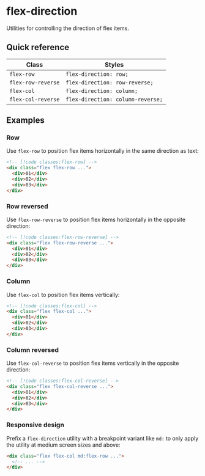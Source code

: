 # flex-direction

Utilities for controlling the direction of flex items.

## Quick reference

| Class | Styles |
|---|---|
| `flex-row` | `flex-direction: row;` |
| `flex-row-reverse` | `flex-direction: row-reverse;` |
| `flex-col` | `flex-direction: column;` |
| `flex-col-reverse` | `flex-direction: column-reverse;` |


## Examples

### Row

Use `flex-row` to position flex items horizontally in the same direction as text:

```html
<!-- [!code classes:flex-row] -->
<div class="flex flex-row ...">
  <div>01</div>
  <div>02</div>
  <div>03</div>
</div>
```

### Row reversed

Use `flex-row-reverse` to position flex items horizontally in the opposite direction:

```html
<!-- [!code classes:flex-row-reverse] -->
<div class="flex flex-row-reverse ...">
  <div>01</div>
  <div>02</div>
  <div>03</div>
</div>
```

### Column

Use `flex-col` to position flex items vertically:

```html
<!-- [!code classes:flex-col] -->
<div class="flex flex-col ...">
  <div>01</div>
  <div>02</div>
  <div>03</div>
</div>
```

### Column reversed

Use `flex-col-reverse` to position flex items vertically in the opposite direction:

```html
<!-- [!code classes:flex-col-reverse] -->
<div class="flex flex-col-reverse ...">
  <div>01</div>
  <div>02</div>
  <div>03</div>
</div>
```

### Responsive design

Prefix a `flex-direction` utility with a breakpoint variant like `md:` to only apply the utility at medium screen sizes and above:

```html
<div class="flex flex-col md:flex-row ...">
  <!-- ... -->
</div>
```


